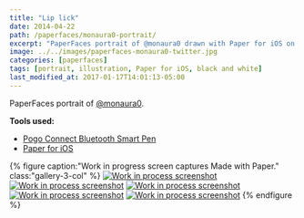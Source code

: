```yaml
---
title: "Lip lick"
date: 2014-04-22
path: /paperfaces/monaura0-portrait/
excerpt: "PaperFaces portrait of @monaura0 drawn with Paper for iOS on an iPad."
image: ../../images/paperfaces-monaura0-twitter.jpg
categories: [paperfaces]
tags: [portrait, illustration, Paper for iOS, black and white]
last_modified_at: 2017-01-17T14:01:13-05:00
---
```


PaperFaces portrait of [@monaura0](https://twitter.com/monaura0).

**Tools used:**

- [Pogo Connect Bluetooth Smart Pen](https://www.amazon.com/gp/product/B009K448L4/ref=as_li_ss_tl?ie=UTF8&camp=1789&creative=390957&creativeASIN=B009K448L4&linkCode=as2&tag=mademist-20)
- [Paper for iOS](https://paper.bywetransfer.com/)

{% figure caption:"Work in progress screen captures Made with Paper." class:"gallery-3-col" %}
[![Work in process screenshot](../../images/paperfaces-monaura0-process-1-600.jpg)](../../images/paperfaces-monaura0-process-1-lg.jpg)
[![Work in process screenshot](../../images/paperfaces-monaura0-process-2-600.jpg)](../../images/paperfaces-monaura0-process-2-lg.jpg)
[![Work in process screenshot](../../images/paperfaces-monaura0-process-3-600.jpg)](../../images/paperfaces-monaura0-process-3-lg.jpg)
[![Work in process screenshot](../../images/paperfaces-monaura0-process-4-600.jpg)](../../images/paperfaces-monaura0-process-4-lg.jpg)
[![Work in process screenshot](../../images/paperfaces-monaura0-process-5-600.jpg)](../../images/paperfaces-monaura0-process-5-lg.jpg)
{% endfigure %}
